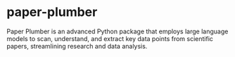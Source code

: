 # paper-plumber
Paper Plumber is an advanced Python package that employs large language models to scan, understand, and extract key data points from scientific papers, streamlining research and data analysis.
